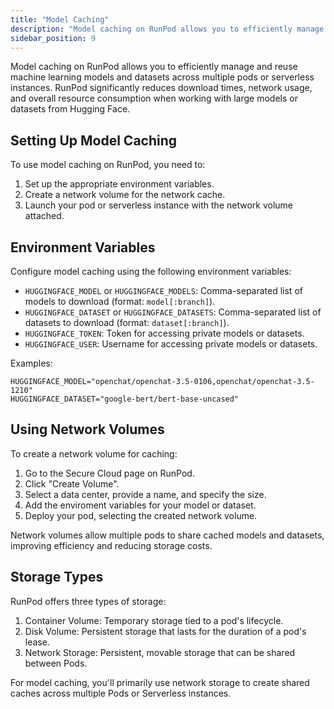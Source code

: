 ```yaml
---
title: "Model Caching"
description: "Model caching on RunPod allows you to efficiently manage and reuse machine learning models and datasets across multiple pods or serverless instances."
sidebar_position: 9
---
```



Model caching on RunPod allows you to efficiently manage and reuse machine learning models and datasets across multiple pods or serverless instances. 
RunPod significantly reduces download times, network usage, and overall resource consumption when working with large models or datasets from Hugging Face.

## Setting Up Model Caching

To use model caching on RunPod, you need to:

1. Set up the appropriate environment variables.
2. Create a network volume for the network cache.
3. Launch your pod or serverless instance with the network volume attached.

## Environment Variables

Configure model caching using the following environment variables:

- `HUGGINGFACE_MODEL` or `HUGGINGFACE_MODELS`: Comma-separated list of models to download (format: `model[:branch]`).
- `HUGGINGFACE_DATASET` or `HUGGINGFACE_DATASETS`: Comma-separated list of datasets to download (format: `dataset[:branch]`).
- `HUGGINGFACE_TOKEN`: Token for accessing private models or datasets.
- `HUGGINGFACE_USER`: Username for accessing private models or datasets.

Examples:
```
HUGGINGFACE_MODEL="openchat/openchat-3.5-0106,openchat/openchat-3.5-1210"
HUGGINGFACE_DATASET="google-bert/bert-base-uncased"
```

## Using Network Volumes

To create a network volume for caching:

1. Go to the Secure Cloud page on RunPod.
2. Click "Create Volume".
3. Select a data center, provide a name, and specify the size.
4. Add the enviroment variables for your model or dataset.
4. Deploy your pod, selecting the created network volume.

Network volumes allow multiple pods to share cached models and datasets, improving efficiency and reducing storage costs.

## Storage Types

RunPod offers three types of storage:

1. Container Volume: Temporary storage tied to a pod's lifecycle.
2. Disk Volume: Persistent storage that lasts for the duration of a pod's lease.
3. Network Storage: Persistent, movable storage that can be shared between Pods.

For model caching, you'll primarily use network storage to create shared caches across multiple Pods or Serverless instances.